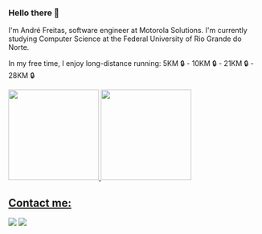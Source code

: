 ### Hello there 👋

I'm André Freitas, software engineer at Motorola Solutions. I'm currently studying Computer Science at the Federal University of Rio Grande do Norte.

In my free time, I enjoy long-distance running: 5KM 🔒 - 10KM 🔒 - 21KM 🔒 - 28KM 🔒

<div>
<a href="https://github.com/andrefsilveira1">
<img height="180em" src="https://github-readme-stats.vercel.app/api/top-langs/?username=andrefsilveira1&layout=compact&langs_count=7&theme=react"/>
  <img height="180em" src="https://github-readme-stats-git-masterrstaa-rickstaa.vercel.app/api?username=andrefsilveira1&count_private=true&show_icons=true&theme=react"
</div>
  

## Contact me:

<div>
<a href = "mailto:freitasandre38@gmail.com"><img src="https://img.shields.io/badge/Gmail-D14836?style=for-the-badge&logo=gmail&logoColor=white" target="_blank"></a>
<a href="https://www.linkedin.com/in/andré-freitas-b59964208/" target="_blank"><img src="https://img.shields.io/badge/-LinkedIn-%230077B5?style=for-the-badge&logo=linkedin&logoColor=white" target="_blank"></a>   
</div>


